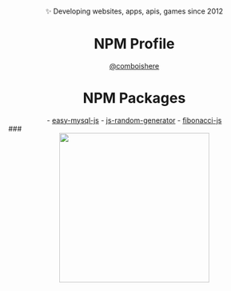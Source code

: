 ###

<div align="center"><p>✨ Developing websites, apps, apis, games since 2012</p></div>

###

<h1 align="center">NPM Profile</h1>

<div align="center"><a href="https://www.npmjs.com/~comboishere">@comboishere</a></div>

###

<h1 align="center">NPM Packages</h1>
<div align="center">
- <a href="https://www.npmjs.com/package/easy-mysql-js">easy-mysql-js</a>
- <a href="https://www.npmjs.com/package/js-random-generator">js-random-generator</a>
- <a href="https://www.npmjs.com/package/fibonacci-js">fibonacci-js</a>
</div>
###

<div align="center">
  <img height="300" src="https://media.giphy.com/media/v1.Y2lkPTc5MGI3NjExYjFzdXZnNjk3MHExYnJxa2phd2M2dmxvNHVwdDE4bGw3Zm9pejB1ZiZlcD12MV9pbnRlcm5hbF9naWZfYnlfaWQmY3Q9Zw/KX5nwoDX97AtPvKBF6/giphy.gif"  />
</div>

###
